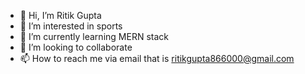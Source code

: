 - 👋 Hi, I’m Ritik Gupta
- 👀 I’m interested in sports
- 🌱 I’m currently learning MERN stack
- 💞️ I’m looking to collaborate 
- 📫 How to reach me via email that is ritikgupta866000@gmail.com 



<!---
ritik955/ritik955 is a ✨ special ✨ repository because its `README.md` (this file) appears on your GitHub profile.
You can click the Preview link to take a look at your changes.
--->
